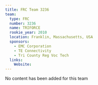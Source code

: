 ```yaml
---
title: FRC Team 3236
team:
  type: FRC
  number: 3236
  name: TRIFORCE
  rookie_year: 2010
  location: Franklin, Massachusetts, USA
  sponsors:
    - EMC Corporation
    - TE Connectivity
    - Tri County Reg Voc Tech
  links:
    Website: 
---
```

No content has been added for this team